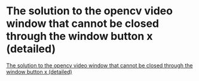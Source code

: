 # The solution to the opencv video window that cannot be closed through the window button x (detailed)
[The solution to the opencv video window that cannot be closed through the window button x (detailed)](https://aiwithcloud.com/2022/09/16/the_solution_to_the_opencv_video_window_that_cannot_be_closed_through_the_window_button_x_detailed/)